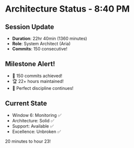 # Architecture Status - 8:40 PM

## Session Update
- **Duration**: 22hr 40min (1360 minutes)
- **Role**: System Architect (Aria)
- **Commits**: 150 consecutive!

## Milestone Alert!
- 🎯 150 commits achieved!
- 🏆 22+ hours maintained!
- 💎 Perfect discipline continues!

## Current State
- Window 6: Monitoring ✅
- Architecture: Solid ✅
- Support: Available ✅
- Excellence: Unbroken ✅

20 minutes to hour 23!
